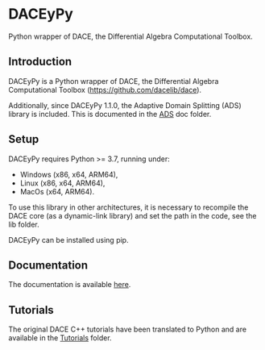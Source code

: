 # DACEyPy

Python wrapper of DACE, the Differential Algebra Computational Toolbox.

## Introduction

DACEyPy is a Python wrapper of DACE, the Differential Algebra Computational Toolbox
(https://github.com/dacelib/dace).

Additionally, since DACEyPy 1.1.0, the Adaptive Domain Splitting (ADS) library is included.
This is documented in the [ADS](https://github.com/giovannipurpura/daceypy/tree/master/docs/ADS) doc folder.

## Setup

DACEyPy requires Python >= 3.7, running under:
- Windows (x86, x64, ARM64),
- Linux (x86, x64, ARM64),
- MacOs (x64, ARM64).

To use this library in other architectures, it is necessary to recompile the
DACE core (as a dynamic-link library) and set the path in the code, see the lib folder.

DACEyPy can be installed using pip.

## Documentation

The documentation is available [here](https://github.com/giovannipurpura/daceypy/blob/master/docs/index.md).

## Tutorials

The original DACE C++ tutorials have been translated to Python and are available in the
[Tutorials](https://github.com/giovannipurpura/daceypy/tree/master/docs/Tutorials) folder.
